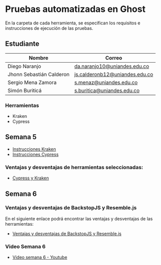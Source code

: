 # Pruebas automatizadas en Ghost

En la carpeta de cada herramienta, se especifican los requisitos e instrucciones de ejecución de las pruebas.

## Estudiante

| Nombre                   | Correo                         |
| ------------------------ | ------------------------------ |
| Diego Naranjo            | da.naranjo10@uniandes.edu.co   |
| Jhonn Sebastián Calderon | js.calderonb12@uniandes.edu.co |
| Sergio Mena Zamora       | s.menaz@uniandes.edu.co        |
| Simón Buriticá           | s.buritica@uniandes.edu.co     |

### Herramientas

- Kraken
- Cypress

## Semana 5

- [Instrucciones Kraken](https://github.com/OrangeScript/proyecto_misw4103/tree/main/kraken-node-scenarios)
- [Instrucciones Cypress](https://github.com/OrangeScript/proyecto_misw4103/tree/main/cypress-scenarios)

### Ventajas y desventajas de herramientas seleccionadas:

- [Cypress y Kraken](https://github.com/OrangeScript/proyecto_misw4103/wiki/Pros-y-contras-herramientas)

## Semana 6

### Ventajas y desventajas de BackstopJS y Resemble.js

En el siguiente enlace podrá encontrar las ventajas y desventajas de las herramientas:

- [Ventajas y desventajas de BackstopJS y Resemble.js](https://github.com/OrangeScript/proyecto_misw4103/wiki/ResembleJs-Vs-BacstopJs)


### Video Semana 6

- [Video semana 6 - Youtube](https://youtu.be/URlHYNI8QCA)


